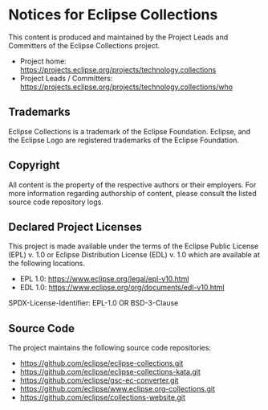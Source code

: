 # Notices for Eclipse Collections

This content is produced and maintained by the Project Leads and Committers of the Eclipse Collections project.

* Project home: https://projects.eclipse.org/projects/technology.collections
* Project Leads / Committers: https://projects.eclipse.org/projects/technology.collections/who

## Trademarks

Eclipse Collections is a trademark of the Eclipse Foundation. Eclipse, and the Eclipse Logo are registered trademarks of the Eclipse Foundation.

## Copyright

All content is the property of the respective authors or their employers. For more information regarding authorship of content, please consult the listed source code repository logs.

## Declared Project Licenses

This project is made available under the terms of the Eclipse Public License (EPL) v. 1.0 or Eclipse Distribution License (EDL) v. 1.0 which are available at the following locations.

* EPL 1.0: https://www.eclipse.org/legal/epl-v10.html
* EDL 1.0: https://www.eclipse.org/org/documents/edl-v10.html

SPDX-License-Identifier: EPL-1.0 OR BSD-3-Clause

## Source Code

The project maintains the following source code repositories:

* https://github.com/eclipse/eclipse-collections.git
* https://github.com/eclipse/eclipse-collections-kata.git
* https://github.com/eclipse/gsc-ec-converter.git
* https://github.com/eclipse/www.eclipse.org-collections.git
* https://github.com/eclipse/collections-website.git
